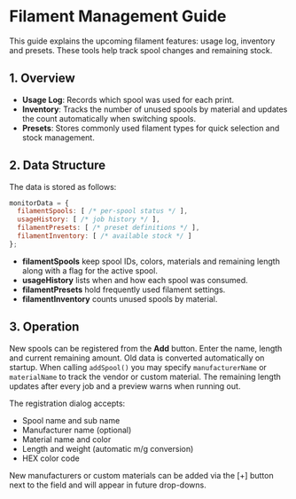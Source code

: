 # Filament Management Guide

This guide explains the upcoming filament features: usage log, inventory and presets. These tools help track spool changes and remaining stock.

## 1. Overview
- **Usage Log**: Records which spool was used for each print.
- **Inventory**: Tracks the number of unused spools by material and updates the count automatically when switching spools.
- **Presets**: Stores commonly used filament types for quick selection and stock management.

## 2. Data Structure
The data is stored as follows:
```javascript
monitorData = {
  filamentSpools: [ /* per-spool status */ ],
  usageHistory: [ /* job history */ ],
  filamentPresets: [ /* preset definitions */ ],
  filamentInventory: [ /* available stock */ ]
};
```
- **filamentSpools** keep spool IDs, colors, materials and remaining length along with a flag for the active spool.
- **usageHistory** lists when and how each spool was consumed.
- **filamentPresets** hold frequently used filament settings.
- **filamentInventory** counts unused spools by material.

## 3. Operation
New spools can be registered from the **Add** button. Enter the name, length and current remaining amount. Old data is converted automatically on startup. When calling `addSpool()` you may specify `manufacturerName` or `materialName` to track the vendor or custom material. The remaining length updates after every job and a preview warns when running out.

The registration dialog accepts:
- Spool name and sub name
- Manufacturer name (optional)
- Material name and color
- Length and weight (automatic m/g conversion)
- HEX color code

New manufacturers or custom materials can be added via the [+] button next to the field and will appear in future drop-downs.
